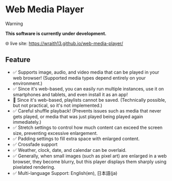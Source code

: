 # Web Media Player

> [!WARNING]
> **This software is currently under development.**

🌐 live site: <https://wraith13.github.io/web-media-player/>

## Feature

- ✅ Supports image, audio, and video media that can be played in your web browser! (Supported media types depend entirely on your environment.)
- ✅ Since it's web-based, you can easily run multiple instances, use it on smartphones and tablets, and even install it as an app!
- 🚫 Since it's web-based, playlists cannot be saved. (Technically possible, but not practical, so it's not implemented.)
- ✅ Careful shuffle playback! (Prevents issues such as media that never gets played, or media that was just played being played again immediately.)
- ✅ Stretch settings to control how much content can exceed the screen size, preventing excessive enlargement.
- ✅ Padding settings to fill extra space with enlarged content.
- ✅ Crossfade support
- ✅ Weather, clock, date, and calendar can be overlaid.
- ✅ Generally, when small images (such as pixel art) are enlarged in a web browser, they become blurry, but this player displays them sharply using pixelated rendering.
- ✅ Multi-language Support: English(en), 日本語(ja)

